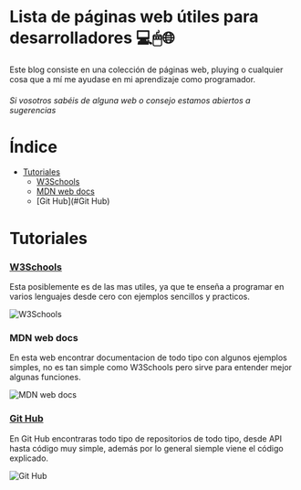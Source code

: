 # Lista de páginas web útiles para desarrolladores 💻🖱🌐

Este blog consiste en una colección de páginas web, pluying o cualquier cosa que a mí me ayudase en mi aprendizaje como programador.
###### *Si vosotros sabéis de alguna web o consejo estamos abiertos a sugerencias*



# Índice
- [Tutoriales](#Tutoriales)
  - [W3Schools](#W3Schools)
  - [MDN web docs](#MDN_web_docs)
  - [Git Hub](#Git Hub)



# Tutoriales

### [W3Schools](https://www.w3schools.com/)
Esta posiblemente es de las mas utiles, ya que te enseña a programar en varios lenguajes desde cero con ejemplos sencillos y practicos. 

![W3Schools](https://i.pinimg.com/736x/51/f5/ae/51f5aeb7036317a82bd6ecb1994c7b5d.jpg)


### MDN web docs [](https://developer.mozilla.org/es/)
En esta web encontrar documentacion de todo tipo con algunos ejemplos simples, no es tan simple como W3Schools pero sirve para entender mejor algunas funciones. 

![MDN web docs](https://community.mozilla.org/wp-content/uploads/2022/07/mdn-1.png)


### [Git Hub](https://github.com/)
En Git Hub encontraras todo tipo de repositorios de todo tipo, desde API hasta código muy simple, además por lo general siemple viene el código explicado. 

![Git Hub](https://github.githubassets.com/images/modules/site/home/repo-browser.png)
